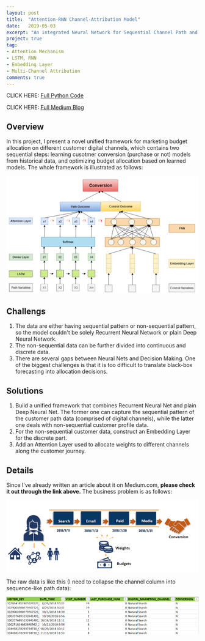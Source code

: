 ```yaml
---
layout: post
title:  "Attention-RNN Channel-Attribution Model"
date:   2019-05-03
excerpt: "An integrated Neural Network for Sequential Channel Path and Customer Profile Data"
project: true
tag:
- Attention Mechanism 
- LSTM, RNN
- Embedding Layer
- Multi-Channel Attribution
comments: true
---
```


CLICK HERE:
[Full Python Code](https://github.com/jeremite/channel-attribution-model/blob/master/FFDNA.py)

CLICK HERE:
[Full Medium Blog](https://medium.com/@wli10/how-to-implement-an-attention-rnn-into-solving-the-multi-channel-attribution-problem-6fa90d935859)


## Overview
In this project, I present a novel unified framework for marketing budget allocation on different customer digital channels, which contains two sequential steps: learning cusotmer conversion (purchase or not) models from historical data, and optimizing budget allocation based on learned models. The whole framework is illustrated as follows:

![Model Architecture](https://github.com/jeremite/jeremite.github.io/blob/master/assets/img/Post/attribution1.png?raw=true) 


## Challengs
1. The data are either having sequential pattern or non-sequential pattern, so the model couldn't be solely Recurrent Neural Network or plain Deep Neural Network.
2. The non-sequential data can be further divided into continuous and discrete data.
3. There are several gaps between Neural Nets and Decision Making. One of the biggest challenges is that it is too difficult to 
translate black-box forecasting into allocation decisions.

## Solutions
1. Build a unified framework that combines Recurrent Neural Net and plain Deep Neural Net. The former one can capture the sequential pattern of the customer path data (comprised of digital channels), while the latter one deals with non-sequential customer profile data.
2. For the non-sequential customer data, construct an Embedding Layer for the discrete part.
3. Add an Attention Layer used to allocate weights to different channels along the customer journey.

## Details
Since I've already written an article about it on Medium.com, **please check it out through the link above.**
The business problem is as follows:

![business problem](https://github.com/jeremite/jeremite.github.io/blob/master/assets/img/Post/attribution2.png?raw=true) 

The raw data is like this (I need to collapse the channel column into sequence-like path data):

![raw data](https://github.com/jeremite/jeremite.github.io/blob/master/assets/img/Post/attribution3.png?raw=true) 


